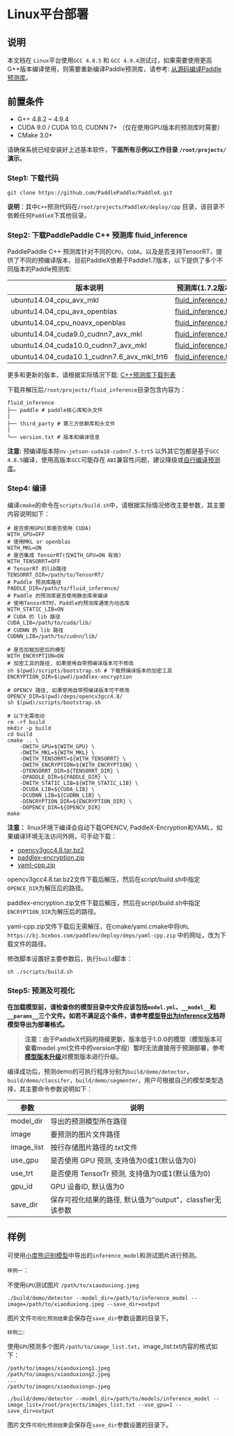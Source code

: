# Linux平台部署

## 说明
本文档在 `Linux`平台使用`GCC 4.8.5` 和 `GCC 4.9.4`测试过，如果需要使用更高G++版本编译使用，则需要重新编译Paddle预测库，请参考: [从源码编译Paddle预测库](https://www.paddlepaddle.org.cn/documentation/docs/zh/develop/advanced_guide/inference_deployment/inference/build_and_install_lib_cn.html#id12)。

## 前置条件
* G++ 4.8.2 ~ 4.9.4
* CUDA 9.0 / CUDA 10.0, CUDNN 7+ （仅在使用GPU版本的预测库时需要）
* CMake 3.0+

请确保系统已经安装好上述基本软件，**下面所有示例以工作目录 `/root/projects/`演示**。

### Step1: 下载代码

 `git clone https://github.com/PaddlePaddle/PaddleX.git`

**说明**：其中`C++`预测代码在`/root/projects/PaddleX/deploy/cpp` 目录，该目录不依赖任何`PaddleX`下其他目录。


### Step2: 下载PaddlePaddle C++ 预测库 fluid_inference

PaddlePaddle C++ 预测库针对不同的`CPU`，`CUDA`，以及是否支持TensorRT，提供了不同的预编译版本，目前PaddleX依赖于Paddle1.7版本，以下提供了多个不同版本的Paddle预测库:

|  版本说明   | 预测库(1.7.2版本)  |
|  ----  | ----  |
| ubuntu14.04_cpu_avx_mkl  | [fluid_inference.tgz](https://paddle-inference-lib.bj.bcebos.com/1.7.2-cpu-avx-mkl/fluid_inference.tgz) |
| ubuntu14.04_cpu_avx_openblas  | [fluid_inference.tgz](https://paddle-inference-lib.bj.bcebos.com/1.7.2-cpu-avx-openblas/fluid_inference.tgz) |
| ubuntu14.04_cpu_noavx_openblas  | [fluid_inference.tgz](https://paddle-inference-lib.bj.bcebos.com/1.7.2-cpu-noavx-openblas/fluid_inference.tgz) |
| ubuntu14.04_cuda9.0_cudnn7_avx_mkl  | [fluid_inference.tgz](https://paddle-inference-lib.bj.bcebos.com/1.7.2-gpu-cuda9-cudnn7-avx-mkl/fluid_inference.tgz) |
| ubuntu14.04_cuda10.0_cudnn7_avx_mkl  | [fluid_inference.tgz](https://paddle-inference-lib.bj.bcebos.com/1.7.2-gpu-cuda10-cudnn7-avx-mkl/fluid_inference.tgz ) |
| ubuntu14.04_cuda10.1_cudnn7.6_avx_mkl_trt6  | [fluid_inference.tgz](https://paddle-inference-lib.bj.bcebos.com/1.7.2-gpu-cuda10.1-cudnn7.6-avx-mkl-trt6%2Ffluid_inference.tgz) |

更多和更新的版本，请根据实际情况下载:  [C++预测库下载列表](https://www.paddlepaddle.org.cn/documentation/docs/zh/develop/advanced_guide/inference_deployment/inference/windows_cpp_inference.html#id1)

下载并解压后`/root/projects/fluid_inference`目录包含内容为：
```
fluid_inference
├── paddle # paddle核心库和头文件
|
├── third_party # 第三方依赖库和头文件
|
└── version.txt # 版本和编译信息
```

**注意:** 预编译版本除`nv-jetson-cuda10-cudnn7.5-trt5` 以外其它包都是基于`GCC 4.8.5`编译，使用高版本`GCC`可能存在 `ABI`兼容性问题，建议降级或[自行编译预测库](https://www.paddlepaddle.org.cn/documentation/docs/zh/advanced_guide/inference_deployment/inference/build_and_install_lib_cn.html#id12)。


### Step4: 编译

编译`cmake`的命令在`scripts/build.sh`中，请根据实际情况修改主要参数，其主要内容说明如下：
```
# 是否使用GPU(即是否使用 CUDA)
WITH_GPU=OFF
# 使用MKL or openblas
WITH_MKL=ON
# 是否集成 TensorRT(仅WITH_GPU=ON 有效)
WITH_TENSORRT=OFF
# TensorRT 的lib路径
TENSORRT_DIR=/path/to/TensorRT/
# Paddle 预测库路径
PADDLE_DIR=/path/to/fluid_inference/
# Paddle 的预测库是否使用静态库来编译
# 使用TensorRT时，Paddle的预测库通常为动态库
WITH_STATIC_LIB=ON
# CUDA 的 lib 路径
CUDA_LIB=/path/to/cuda/lib/
# CUDNN 的 lib 路径
CUDNN_LIB=/path/to/cudnn/lib/

# 是否加载加密后的模型
WITH_ENCRYPTION=ON
# 加密工具的路径, 如果使用自带预编译版本可不修改
sh $(pwd)/scripts/bootstrap.sh # 下载预编译版本的加密工具
ENCRYPTION_DIR=$(pwd)/paddlex-encryption

# OPENCV 路径, 如果使用自带预编译版本可不修改
OPENCV_DIR=$(pwd)/deps/opencv3gcc4.8/
sh $(pwd)/scripts/bootstrap.sh

# 以下无需改动
rm -rf build
mkdir -p build
cd build
cmake .. \
    -DWITH_GPU=${WITH_GPU} \
    -DWITH_MKL=${WITH_MKL} \
    -DWITH_TENSORRT=${WITH_TENSORRT} \
    -DWITH_ENCRYPTION=${WITH_ENCRYPTION} \
    -DTENSORRT_DIR=${TENSORRT_DIR} \
    -DPADDLE_DIR=${PADDLE_DIR} \
    -DWITH_STATIC_LIB=${WITH_STATIC_LIB} \
    -DCUDA_LIB=${CUDA_LIB} \
    -DCUDNN_LIB=${CUDNN_LIB} \
    -DENCRYPTION_DIR=${ENCRYPTION_DIR} \
    -DOPENCV_DIR=${OPENCV_DIR}
make

```
**注意：** linux环境下编译会自动下载OPENCV, PaddleX-Encryption和YAML，如果编译环境无法访问外网，可手动下载：

- [opencv3gcc4.8.tar.bz2](https://paddleseg.bj.bcebos.com/deploy/docker/opencv3gcc4.8.tar.bz2)
- [paddlex-encryption.zip](https://bj.bcebos.com/paddlex/tools/paddlex-encryption.zip)
- [yaml-cpp.zip](https://bj.bcebos.com/paddlex/deploy/deps/yaml-cpp.zip)

opencv3gcc4.8.tar.bz2文件下载后解压，然后在script/build.sh中指定`OPENCE_DIR`为解压后的路径。

paddlex-encryption.zip文件下载后解压，然后在script/build.sh中指定`ENCRYPTION_DIR`为解压后的路径。

yaml-cpp.zip文件下载后无需解压，在cmake/yaml.cmake中将`URL https://bj.bcebos.com/paddlex/deploy/deps/yaml-cpp.zip` 中的网址，改为下载文件的路径。

修改脚本设置好主要参数后，执行`build`脚本：
 ```shell
 sh ./scripts/build.sh
 ```

### Step5: 预测及可视化

**在加载模型前，请检查你的模型目录中文件应该包括`model.yml`、`__model__`和`__params__`三个文件。如若不满足这个条件，请参考[模型导出为Inference文档](../deploy_python.html#inference)将模型导出为部署格式。**  

> **注意：由于PaddleX代码的持续更新，版本低于1.0.0的模型（模型版本可查看model.yml文件中的version字段）暂时无法直接用于预测部署，参考[模型版本升级](../../upgrade_version.md)对模型版本进行升级。**  

编译成功后，预测demo的可执行程序分别为`build/demo/detector`，`build/demo/classifer`，`build/demo/segmenter`，用户可根据自己的模型类型选择，其主要命令参数说明如下：

|  参数   | 说明  |
|  ----  | ----  |
| model_dir  | 导出的预测模型所在路径 |
| image  | 要预测的图片文件路径 |
| image_list  | 按行存储图片路径的.txt文件 |
| use_gpu  | 是否使用 GPU 预测, 支持值为0或1(默认值为0) |
| use_trt  | 是否使用 TensorTr 预测, 支持值为0或1(默认值为0) |
| gpu_id  | GPU 设备ID, 默认值为0 |
| save_dir | 保存可视化结果的路径, 默认值为"output"，classfier无该参数 |

## 样例

可使用[小度熊识别模型](../deploy_python.html#inference)中导出的`inference_model`和测试图片进行预测。

`样例一`：

不使用`GPU`测试图片 `/path/to/xiaoduxiong.jpeg`  

```shell
./build/demo/detector --model_dir=/path/to/inference_model --image=/path/to/xiaoduxiong.jpeg --save_dir=output
```
图片文件`可视化预测结果`会保存在`save_dir`参数设置的目录下。


`样例二`:

使用`GPU`预测多个图片`/path/to/image_list.txt`，image_list.txt内容的格式如下：
```
/path/to/images/xiaoduxiong1.jpeg
/path/to/images/xiaoduxiong2.jpeg
...
/path/to/images/xiaoduxiongn.jpeg
```
```shell
./build/demo/detector --model_dir=/path/to/models/inference_model --image_list=/root/projects/images_list.txt --use_gpu=1 --save_dir=output
```
图片文件`可视化预测结果`会保存在`save_dir`参数设置的目录下。
